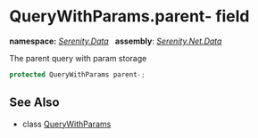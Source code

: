 # QueryWithParams.parent- field
**namespace:** *[Serenity.Data](../../README.md#serenity.data-namespace)*   **assembly**: *[Serenity.Net.Data](../../README.md)*

The parent query with param storage

```csharp
protected QueryWithParams parent-;
```

## See Also

* class [QueryWithParams](../QueryWithParams.md)